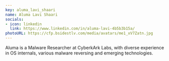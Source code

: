 ```yaml
---
key: aluma_lavi_shaari
name: Aluma Lavi Shaari
socials:
- icon: linkedin
  link: https://www.linkedin.com/in/aluma-lavi-4b5b3b15a/
photoURL: https://cfp.bsidestlv.com/media/avatars/me1_xV7Zatn.jpg
---
```


Aluma is a Malware Researcher at CyberkArk Labs, with diverse experience in OS internals, various malware reversing and emerging technologies.
